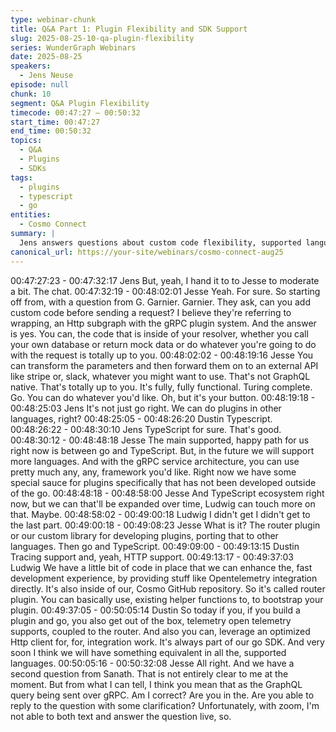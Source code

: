 ```yaml
---
type: webinar-chunk
title: Q&A Part 1: Plugin Flexibility and SDK Support
slug: 2025-08-25-10-qa-plugin-flexibility
series: WunderGraph Webinars
date: 2025-08-25
speakers:
  - Jens Neuse
episode: null
chunk: 10
segment: Q&A Plugin Flexibility
timecode: 00:47:27 – 00:50:32
start_time: 00:47:27
end_time: 00:50:32
topics:
  - Q&A
  - Plugins
  - SDKs
tags:
  - plugins
  - typescript
  - go
entities:
  - Cosmo Connect
summary: |
  Jens answers questions about custom code flexibility, supported languages, and SDK strategies.
canonical_url: https://your-site/webinars/cosmo-connect-aug25
---
```


00:47:27:23 - 00:47:32:17
Jens
But, yeah, I hand it to to Jesse to moderate a bit. The chat.
00:47:32:19 - 00:48:02:01
Jesse
Yeah. For sure. So starting off from, with a question from G. Garnier. Garnier. They ask, can you
add custom code before sending a request? I believe they're referring to wrapping, an Http
subgraph with the gRPC plugin system. And the answer is yes. You can, the code that is inside
of your resolver, whether you call your own database or return mock data or do whatever you're
going to do with the request is totally up to you.
00:48:02:02 - 00:48:19:16
Jesse
You can transform the parameters and then forward them on to an external API like stripe or,
slack, whatever you might want to use. That's not GraphQL native. That's totally up to you. It's
fully, fully functional. Turing complete. Go. You can do whatever you'd like. Oh, but it's your
button.
00:48:19:18 - 00:48:25:03
Jens
It's not just go right. We can do plugins in other languages, right?
00:48:25:05 - 00:48:26:20
Dustin
Typescript.
00:48:26:22 - 00:48:30:10
Jens
TypeScript for sure. That's good.
00:48:30:12 - 00:48:48:18
Jesse
The main supported, happy path for us right now is between go and TypeScript. But, in the
future we will support more languages. And with the gRPC service architecture, you can use
pretty much any, any, framework you'd like. Right now we have some special sauce for plugins
specifically that has not been developed outside of the go.
00:48:48:18 - 00:48:58:00
Jesse
And TypeScript ecosystem right now, but we can that'll be expanded over time, Ludwig can
touch more on that. Maybe.
00:48:58:02 - 00:49:00:18
Ludwig
I didn't get I didn't get to the last part.
00:49:00:18 - 00:49:08:23
Jesse
What is it? The router plugin or our custom library for developing plugins, porting that to other
languages. Then go and TypeScript.
00:49:09:00 - 00:49:13:15
Dustin
Tracing support and, yeah, HTTP support.
00:49:13:17 - 00:49:37:03
Ludwig
We have a little bit of code in place that we can enhance the, fast development experience, by
providing stuff like Opentelemetry integration directly. It's also inside of our, Cosmo GitHub
repository. So it's called router plugin. You can basically use, existing helper functions to, to
bootstrap your plugin.
00:49:37:05 - 00:50:05:14
Dustin
So today if you, if you build a plugin and go, you also get out of the box, telemetry open
telemetry supports, coupled to the router. And also you can, leverage an optimized Http client
for, for, integration work. It's always part of our go SDK. And very soon I think we will have
something equivalent in all the, supported languages.
00:50:05:16 - 00:50:32:08
Jesse
All right. And we have a second question from Sanath. That is not entirely clear to me at the
moment. But from what I can tell, I think you mean that as the GraphQL query being sent over
gRPC. Am I correct? Are you in the. Are you able to reply to the question with some
clarification? Unfortunately, with zoom, I'm not able to both text and answer the question live, so.
